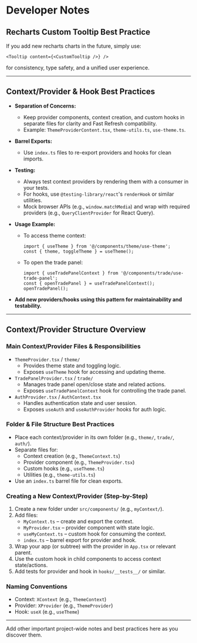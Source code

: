 # Developer Notes

## Recharts Custom Tooltip Best Practice

If you add new recharts charts in the future, simply use:

```tsx
<Tooltip content={<CustomTooltip />} />
```

for consistency, type safety, and a unified user experience.

---

## Context/Provider & Hook Best Practices

- **Separation of Concerns:**
  - Keep provider components, context creation, and custom hooks in  
    separate files for clarity and Fast Refresh compatibility.
  - Example: `ThemeProviderContent.tsx`, `theme-utils.ts`, `use-theme.ts`.

- **Barrel Exports:**
  - Use `index.ts` files to re-export providers and hooks for clean imports.

- **Testing:**
  - Always test context providers by rendering them with a consumer in your tests.
  - For hooks, use `@testing-library/react`'s `renderHook` or similar utilities.
  - Mock browser APIs (e.g., `window.matchMedia`) and wrap with required  
    providers (e.g., `QueryClientProvider` for React Query).

- **Usage Example:**
  - To access theme context:

    ```tsx
    import { useTheme } from '@/components/theme/use-theme';
    const { theme, toggleTheme } = useTheme();
    ```

  - To open the trade panel:

    ```tsx
    import { useTradePanelContext } from '@/components/trade/use-trade-panel';
    const { openTradePanel } = useTradePanelContext();
    openTradePanel();
    ```

- **Add new providers/hooks using this pattern for maintainability and testability.**

---

## Context/Provider Structure Overview

### Main Context/Provider Files & Responsibilities

- `ThemeProvider.tsx` / `theme/`
  - Provides theme state and toggling logic.
  - Exposes `useTheme` hook for accessing and updating theme.
- `TradePanelProvider.tsx` / `trade/`
  - Manages trade panel open/close state and related actions.
  - Exposes `useTradePanelContext` hook for controlling the trade panel.
- `AuthProvider.tsx` / `AuthContext.tsx`
  - Handles authentication state and user session.
  - Exposes `useAuth` and `useAuthProvider` hooks for auth logic.

### Folder & File Structure Best Practices

- Place each context/provider in its own folder (e.g., `theme/`, `trade/`, `auth/`).
- Separate files for:
  - Context creation (e.g., `ThemeContext.ts`)
  - Provider component (e.g., `ThemeProvider.tsx`)
  - Custom hooks (e.g., `useTheme.ts`)
  - Utilities (e.g., `theme-utils.ts`)
- Use an `index.ts` barrel file for clean exports.

### Creating a New Context/Provider (Step-by-Step)

1. Create a new folder under `src/components/` (e.g., `myContext/`).
2. Add files:
   - `MyContext.ts` – create and export the context.
   - `MyProvider.tsx` – provider component with state logic.
   - `useMyContext.ts` – custom hook for consuming the context.
   - `index.ts` – barrel export for provider and hook.
3. Wrap your app (or subtree) with the provider in `App.tsx` or relevant parent.
4. Use the custom hook in child components to access context state/actions.
5. Add tests for provider and hook in `hooks/__tests__/` or similar.

### Naming Conventions

- Context: `XContext` (e.g., `ThemeContext`)
- Provider: `XProvider` (e.g., `ThemeProvider`)
- Hook: `useX` (e.g., `useTheme`)

---

Add other important project-wide notes and best practices here as you discover them.
